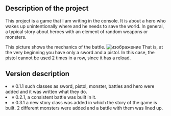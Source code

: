<h2>Description of the project</h2>
This project is a game that I am writing in the console. It is about a hero who wakes up unintentionally where and he needs to save the world. In general, a typical story about heroes with an element of random weapons or monsters.

This picture shows the mechanics of the battle. 
![изображение](https://user-images.githubusercontent.com/90257039/140470479-174baddd-abce-49ad-9276-94027b409543.png)
That is, at the very beginning you have only a sword and a pistol. In this case, the pistol cannot be used 2 times in a row, since it has a reload. 


<h2>Version description </h2>
<yl>
<li> v 0.1.1 such classes as sword, pistol, monster, battles and hero were added and it was written what they do.</li>
<li> v 0.2.1, a consistent battle was built in it.</li>
<li> v 0.3.1 a new story class was added in which the story of the game is built. 2 different monsters were added and a battle with them was lined up.</li> 
<yl>

